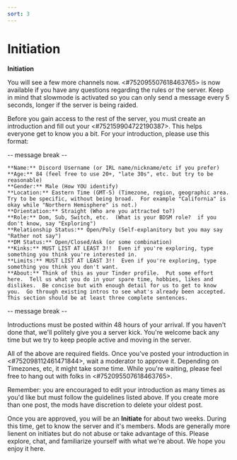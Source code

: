 ```yaml
---
sort: 3
---
```


# Initiation

**__Initiation__**

You will see a few more channels now.  <#752095507618463765> is now available if you have any questions regarding the rules or the server.  Keep in mind that slowmode is activated so you can only send a message every 5 seconds, longer if the server is being raided.

Before you gain access to the rest of the server, you must create an introduction and fill out your <#752159904722190387>.  This helps everyone get to know you a bit.  For your introduction, please use this format:

-- message break --

```
**Name:** Discord Username (or IRL name/nickname/etc if you prefer)
**Age:** 84 (feel free to use 20+, "late 30s", etc. but try to be reasonable)
**Gender:** Male (How YOU identify)
**Location:** Eastern Time (GMT-5) (Timezone, region, geographic area.  Try to be specific, without being broad.  For example "California" is okay while "Northern Hemisphere" is not.)
**Orientation:** Straight (Who are you attracted to?)
**Role:** Dom, Sub, Switch, etc.  (What is your BDSM role?  if you don't know, say "Exploring")
**Relationship Status:** Open/Poly (Self-explanitory but you may say "Rather not say")
**DM Status:** Open/Closed/Ask (or some combination)
**Kinks:** MUST LIST AT LEAST 3!!  Even if you're exploring, type something you think you're interested in.
**Limits:** MUST LIST AT LEAST 3!!  Even if you're exploring, type something you think you don't want.
**About:** Think of this as your Tinder profile.  Put some effort here.  Tell us what you do in your spare time, hobbies, likes and dislikes.  Be concise but with enough detail for us to get to know you.  Go through existing intros to see what's already been accepted.  This section should be at least three complete sentences.

```

-- message break --

Introductions must be posted within 48 hours of your arrival.  If you haven't done that, we'll politely give you a server kick.  You're welcome back any time but we try to keep people active and moving in the server.

All of the above are required fields.  Once you've posted your introduction in <#752098112461471844>, wait a moderator to approve it.  Depending on Timezones, etc, it might take some time.  While you're waiting, please feel free to hang out with folks in <#752095507618463765>.

Remember: you are encouraged to edit your introduction as many times as you'd like but must follow the guidelines listed above.  If you create more than one post, the mods have discretion to delete your oldest post.

Once you are approved, you will be an **Initiate** for about two weeks.  During this time, get to know the server and it's members.  Mods are generally more lienent on initiates but do not abuse or take advantage of this.  Please explore, chat, and familiarize yourself with what we're about.  We hope you enjoy it here.
